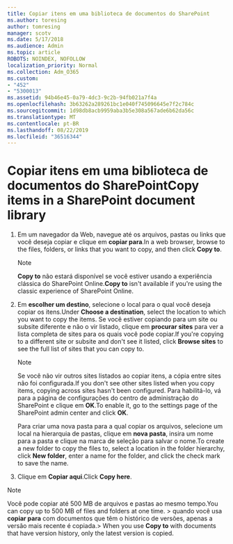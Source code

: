 ```yaml
---
title: Copiar itens em uma biblioteca de documentos do SharePoint
ms.author: toresing
author: tomresing
manager: scotv
ms.date: 5/17/2018
ms.audience: Admin
ms.topic: article
ROBOTS: NOINDEX, NOFOLLOW
localization_priority: Normal
ms.collection: Adm_O365
ms.custom:
- "452"
- "5300013"
ms.assetid: 94b46e45-0a79-4dc3-9c2b-94fb021a7f4a
ms.openlocfilehash: 3b63262a289261bc1e040f745096645e7f2c784c
ms.sourcegitcommit: 1d98db8acb9959aba3b5e308a567ade6b62da56c
ms.translationtype: MT
ms.contentlocale: pt-BR
ms.lasthandoff: 08/22/2019
ms.locfileid: "36516344"
---
```

# <a name="copy-items-in-a-sharepoint-document-library"></a><span data-ttu-id="a8170-102">Copiar itens em uma biblioteca de documentos do SharePoint</span><span class="sxs-lookup"><span data-stu-id="a8170-102">Copy items in a SharePoint document library</span></span>

1. <span data-ttu-id="a8170-103">Em um navegador da Web, navegue até os arquivos, pastas ou links que você deseja copiar e clique em **copiar para**.</span><span class="sxs-lookup"><span data-stu-id="a8170-103">In a web browser, browse to the files, folders, or links that you want to copy, and then click **Copy to**.</span></span>

    > [!NOTE]
    > <span data-ttu-id="a8170-104">**Copy to** não estará disponível se você estiver usando a experiência clássica do SharePoint Online.</span><span class="sxs-lookup"><span data-stu-id="a8170-104">**Copy to** isn't available if you're using the classic experience of SharePoint Online.</span></span>
  
2. <span data-ttu-id="a8170-105">Em **escolher um destino**, selecione o local para o qual você deseja copiar os itens.</span><span class="sxs-lookup"><span data-stu-id="a8170-105">Under **Choose a destination**, select the location to which you want to copy the items.</span></span> <span data-ttu-id="a8170-106">Se você estiver copiando para um site ou subsite diferente e não o vir listado, clique em **procurar sites** para ver a lista completa de sites para os quais você pode copiar.</span><span class="sxs-lookup"><span data-stu-id="a8170-106">If you're copying to a different site or subsite and don't see it listed, click **Browse sites** to see the full list of sites that you can copy to.</span></span>

    > [!NOTE]
    > <span data-ttu-id="a8170-107">Se você não vir outros sites listados ao copiar itens, a cópia entre sites não foi configurada.</span><span class="sxs-lookup"><span data-stu-id="a8170-107">If you don't see other sites listed when you copy items, copying across sites hasn't been configured.</span></span> <span data-ttu-id="a8170-108">Para habilitá-lo, vá para a página de configurações do centro de administração do SharePoint e clique em **OK**.</span><span class="sxs-lookup"><span data-stu-id="a8170-108">To enable it, go to the settings page of the SharePoint admin center and click **OK**.</span></span>
  
    <span data-ttu-id="a8170-109">Para criar uma nova pasta para a qual copiar os arquivos, selecione um local na hierarquia de pastas, clique em **nova pasta**, insira um nome para a pasta e clique na marca de seleção para salvar o nome.</span><span class="sxs-lookup"><span data-stu-id="a8170-109">To create a new folder to copy the files to, select a location in the folder hierarchy, click **New folder**, enter a name for the folder, and click the check mark to save the name.</span></span>

3. <span data-ttu-id="a8170-110">Clique em **Copiar aqui**.</span><span class="sxs-lookup"><span data-stu-id="a8170-110">Click **Copy here**.</span></span>

> [!NOTE]
> <span data-ttu-id="a8170-111">Você pode copiar até 500 MB de arquivos e pastas ao mesmo tempo.</span><span class="sxs-lookup"><span data-stu-id="a8170-111">You can copy up to 500 MB of files and folders at one time.</span></span> <span data-ttu-id="a8170-112">> quando você usa **copiar para** com documentos que têm o histórico de versões, apenas a versão mais recente é copiada.</span><span class="sxs-lookup"><span data-stu-id="a8170-112">>  When you use **Copy to** with documents that have version history, only the latest version is copied.</span></span>
  